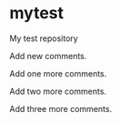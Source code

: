 mytest
======

My test repository

Add new comments.

Add one more comments.

Add two more comments.

Add three more comments.